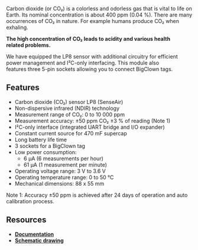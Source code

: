 Carbon dioxide (or CO₂) is a colorless and odorless gas that is vital to life on Earth. Its nominal concentration is about 400 ppm (0.04 %). There are many occurrences of CO₂ in nature. For example humans produce CO₂ when exhaling.

**The high concentration of CO₂ leads to acidity and various health related problems.**

We have equipped the LP8 sensor with additional circuitry for efficient power management and I²C-only interfacing. This module also features three 5-pin sockets allowing you to connect BigClown tags.

## Features

* Carbon dioxide (CO₂) sensor LP8 (SenseAir)
* Non-dispersive infrared (NDIR) technology
* Measurement range of CO₂: 0 to 10 000 ppm
* Measurement accuracy: ±50 ppm CO₂ ±3 % of reading (Note 1)
* I²C-only interface (integrated UART bridge and I/O expander)
* Constant current source for 470 mF supercap
* Long battery life time
* 3 sockets for a BigClown tag
* Low power consumption:
    * 6 µA (6 measurements per hour)
    * 61 µA (1 measurement per minute)
* Operating voltage range: 3 V to 3.6 V
* Operating temperature range: 0 to 50 °C
* Mechanical dimensions: 88 x 55 mm

Note 1: Accuracy ±50 ppm is achieved after 24 days of operation and auto calibration process.

## Resources

* [**Documentation**](https://www.bigclown.com/doc/hardware/about-co2-module/)
* [**Schematic drawing**](https://github.com/bigclownlabs/bc-hardware/tree/master/out/bc-module-co2)
